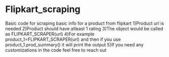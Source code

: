 # Flipkart_scraping
Basic code for scraping basic info for a product from flipkart 
1)Product url is needed 
2)Product should have atleast 1 rating
3)The object would be called as FLIPKART_SCRAPER(url)
4)For example product_1=FLIPKART_SCRAPER(url) and then if you use product_1.prod_summary() it will print the output
5)If you need any customizations in the code feel free to reach out 
